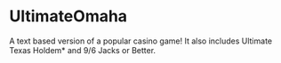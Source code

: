 # UltimateOmaha
A text based version of a popular casino game!
It also includes Ultimate Texas Holdem* and 
9/6 Jacks or Better.

